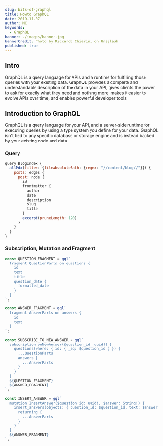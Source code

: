 ```yaml
---
slug: bits-of-graphql
title: Howto GraphQL
date: 2019-11-07
author: MC
keywords:
  - GraphQL
banner: ./images/banner.jpg
bannerCredit: Photo by Riccardo Chiarini on Unsplash
published: true
---
```


## Intro

GraphQL is a query language for APIs and a runtime for fulfilling those queries with your existing data. GraphQL provides a complete and understandable description of the data in your API, gives clients the power to ask for exactly what they need and nothing more, makes it easier to evolve APIs over time, and enables powerful developer tools.

## Introduction to GraphQL

GraphQL is a query language for your API, and a server-side runtime for executing queries by using a type system you define for your data. GraphQL isn't tied to any specific database or storage engine and is instead backed by your existing code and data.

### Query

```js
query BlogIndex {
  allMdx(filter: {fileAbsolutePath: {regex: "//content/blog//"}}) {
    posts: edges {
      post: node {
        id
        frontmatter {
          author
          date
          description
          slug
          title
        }
        excerpt(pruneLength: 120)
      }
    }
  }
}
```

### Subscription, Mutation and Fragment

```javascript
const QUESTION_FRAGMENT = gql`
  fragment QuestionParts on questions {
    id
    text
    title
    question_date {
      formatted_date
    }
  }
`;

const ANSWER_FRAGMENT = gql`
  fragment AnswerParts on answers {
    id
    text
  }
`;

const SUBSCRIBE_TO_NEW_ANSWER = gql`
  subscription onNewAnswer($question_id: uuid!) {
    questions(where: { id: { _eq: $question_id } }) {
      ...QuestionParts
      answers {
        ...AnswerParts
      }
    }
  }
  ${QUESTION_FRAGMENT}
  ${ANSWER_FRAGMENT}
`;

const INSERT_ANSWER = gql`
  mutation InsertAnswer($question_id: uuid!, $answer: String!) {
    insert_answers(objects: { question_id: $question_id, text: $answer }) {
      returning {
        ...AnswerParts
      }
    }
  }
  ${ANSWER_FRAGMENT}
`;
```